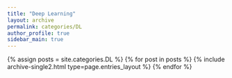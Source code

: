 ```yaml
---
title: "Deep Learning"
layout: archive
permalink: categories/DL
author_profile: true
sidebar_main: true
---
```


{% assign posts = site.categories.DL %}
{% for post in posts %} {% include archive-single2.html type=page.entries_layout %} {% endfor %}